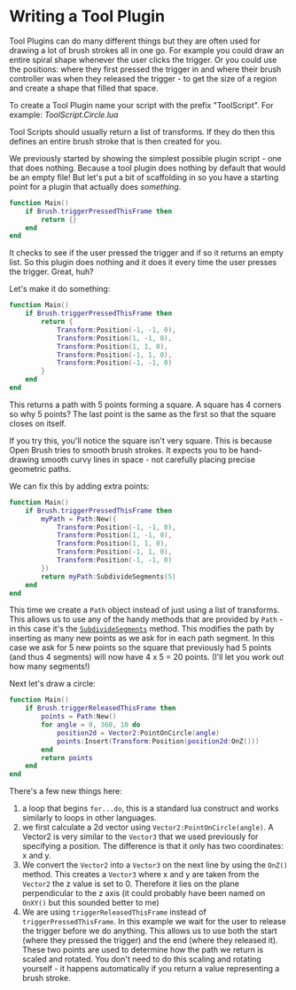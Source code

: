 # Writing a Tool Plugin

Tool Plugins can do many different things but they are often used for drawing a lot of brush strokes all in one go. For example you could draw an entire spiral shape whenever the user clicks the trigger. Or you could use the positions: where they first pressed the trigger in and where their brush controller was when they released the trigger - to get the size of a region and create a shape that filled that space.

To create a Tool Plugin name your script with the prefix "ToolScript". For example: _ToolScript.Circle.lua_

Tool Scripts should usually return a list of transforms. If they do then this defines an entire brush stroke that is then created for you.

We previously started by showing the simplest possible plugin script - one that does nothing. Because a tool plugin does nothing by default that would be an empty file! But let's put a bit of scaffolding in so you have a starting point for a plugin that actually does _something._

```lua
function Main()
    if Brush.triggerPressedThisFrame then
        return {}
    end
end
```

It checks to see if the user pressed the trigger and if so it returns an empty list. So this plugin does nothing and it does it every time the user presses the trigger. Great, huh?

Let's make it do something:

```lua
function Main()
    if Brush.triggerPressedThisFrame then
        return {
            Transform:Position(-1, -1, 0),
            Transform:Position(1, -1, 0),
            Transform:Position(1, 1, 0),
            Transform:Position(-1, 1, 0),
            Transform:Position(-1, -1, 0)
        }
    end
end
```

This returns a path with 5 points forming a square. A square has 4 corners so why 5 points? The last point is the same as the first so that the square closes on itself.

If you try this, you'll notice the square isn't very square. This is because Open Brush tries to smooth brush strokes. It expects you to be hand-drawing smooth curvy lines in space - not carefully placing precise geometric paths.

We can fix this by adding extra points:

```lua
function Main()
    if Brush.triggerPressedThisFrame then
        myPath = Path:New({
            Transform:Position(-1, -1, 0),
            Transform:Position(1, -1, 0),
            Transform:Position(1, 1, 0),
            Transform:Position(-1, 1, 0),
            Transform:Position(-1, -1, 0)
        })
        return myPath:SubdivideSegments(5)
    end
end
```

This time we create a `Path` object instead of just using a list of transforms. This allows us to use any of the handy methods that are provided by `Path` - in this case it's the [`SubdivideSegments`](../plugin-api-scripting-reference/path.md#path-subdividesegments-parts) method. This modifies the path by inserting as many new points as we ask for in each path segment. In this case we ask for 5 new points so the square that previously had 5 points (and thus 4 segments) will now have 4 x 5 = 20 points. (I'll let you work out how many segments!)

Next let's draw a circle:

```lua
function Main()
    if Brush.triggerReleasedThisFrame then
        points = Path:New()
        for angle = 0, 360, 10 do
            position2d = Vector2:PointOnCircle(angle)
            points:Insert(Transform:Position(position2d:OnZ()))
        end
        return points
    end
end
```

There's a few new things here:

1. a loop that begins `for...do`, this is a standard lua construct and works similarly to loops in other languages.
2. we first calculate a 2d vector using `Vector2:PointOnCircle(angle)`. A Vector2 is very similar to the `Vector3` that we used previously for specifying a position. The difference is that it only has two coordinates: x and y.
3. We convert the `Vector2` into a `Vector3` on the next line by using the `OnZ()` method. This creates a `Vector3` where x and y are taken from the `Vector2` the z value is set to 0. Therefore it lies on the plane perpendicular to the z axis (it could probably have been named on `OnXY()` but this sounded better to me)
4. We are using `triggerReleasedThisFrame` instead of `triggerPressedThisFrame`. In this example we wait for the user to release the trigger before we do anything. This allows us to use both the start (where they pressed the trigger) and the end (where they released it). These two points are used to determine how the path we return is scaled and rotated. You don't need to do this scaling and rotating yourself - it happens automatically if you return a value representing a brush stroke.
